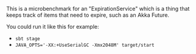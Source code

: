 This is a microbenchmark for an "ExpirationService" which is a thing that
keeps track of items that need to expire, such as an Akka Future.

You could run it like this for example:

 - `sbt stage`
 - `JAVA_OPTS='-XX:+UseSerialGC -Xmx2048M' target/start`

